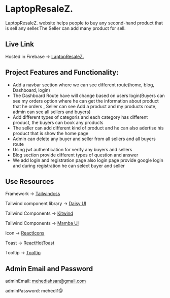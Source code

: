 # LaptopResaleZ.

LaptopResaleZ. website helps people to buy any second-hand product that is sell any seller.The Seller can add many product for sell.


## Live Link
Hosted in Firebase -> [LaptopResaleZ.]()

## Project Features and Functionality:

- Add a navbar section where we can see different route(home, blog, Dashboard, login) 
- The Dashboard Route have will change based on users login(Buyers can see my orders option where he can get the information about product that he orders , Seller can see Add a product and my products route, admin can see all sellers and buyers)  
- Add different types of categoris and each category has different product, the buyers can book any products
- The seller can add different kind of product and he can also adertise his product that is show the home page
- Admin can delete any buyer and seller from all sellers and all buyers route 
- Using jwt authentication for verify any buyers and sellers
- Blog section provide different types of question and answer 
- We add login and registration page also login page provide google login and during registration he can select buyer and seller


## Use Resources
Framework -> [Tailwindcss](https://tailwindcss.com/)

Tailwind component library -> [Daisy UI](https://daisyui.com/)

Tailwind Components -> [Kitwind](https://kitwind.io/products/kometa/components)

Tailwind Components -> [Mamba UI](https://www.mambaui.com/components)

Icon -> [ReactIcons](https://react-icons.github.io/react-icons/)

Toast -> [ReactHotToast](https://react-hot-toast.com/)

Tooltip -> [Tooltip](https://www.npmjs.com/package/react-tippy)

## Admin Email and Password

adminEmail: mehediahsan@gmail.com

adminPassword: mehedi1@